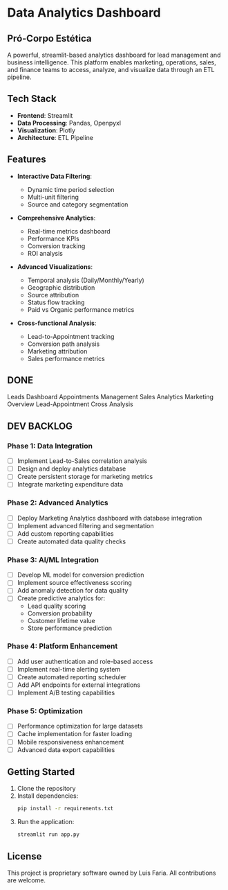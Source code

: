 # Data Analytics Dashboard
## Pró-Corpo Estética

A powerful, streamlit-based analytics dashboard for lead management and business intelligence. 
This platform enables marketing, operations, sales, and finance teams to access, analyze, and visualize data through an ETL pipeline.

## Tech Stack
- **Frontend**: Streamlit
- **Data Processing**: Pandas, Openpyxl
- **Visualization**: Plotly
- **Architecture**: ETL Pipeline

## Features
- **Interactive Data Filtering**:
  - Dynamic time period selection
  - Multi-unit filtering
  - Source and category segmentation

- **Comprehensive Analytics**:
  - Real-time metrics dashboard
  - Performance KPIs
  - Conversion tracking
  - ROI analysis

- **Advanced Visualizations**:
  - Temporal analysis (Daily/Monthly/Yearly)
  - Geographic distribution
  - Source attribution
  - Status flow tracking
  - Paid vs Organic performance metrics

- **Cross-functional Analysis**:
  - Lead-to-Appointment tracking
  - Conversion path analysis
  - Marketing attribution
  - Sales performance metrics

## DONE
 Leads Dashboard
 Appointments Management
 Sales Analytics
 Marketing Overview
 Lead-Appointment Cross Analysis

## DEV BACKLOG

### Phase 1: Data Integration
- [ ] Implement Lead-to-Sales correlation analysis
- [ ] Design and deploy analytics database
- [ ] Create persistent storage for marketing metrics
- [ ] Integrate marketing expenditure data

### Phase 2: Advanced Analytics
- [ ] Deploy Marketing Analytics dashboard with database integration
- [ ] Implement advanced filtering and segmentation
- [ ] Add custom reporting capabilities
- [ ] Create automated data quality checks

### Phase 3: AI/ML Integration
- [ ] Develop ML model for conversion prediction
- [ ] Implement source effectiveness scoring
- [ ] Add anomaly detection for data quality
- [ ] Create predictive analytics for:
  - Lead quality scoring
  - Conversion probability
  - Customer lifetime value
  - Store performance prediction

### Phase 4: Platform Enhancement
- [ ] Add user authentication and role-based access
- [ ] Implement real-time alerting system
- [ ] Create automated reporting scheduler
- [ ] Add API endpoints for external integrations
- [ ] Implement A/B testing capabilities

### Phase 5: Optimization
- [ ] Performance optimization for large datasets
- [ ] Cache implementation for faster loading
- [ ] Mobile responsiveness enhancement
- [ ] Advanced data export capabilities

## Getting Started

1. Clone the repository
2. Install dependencies:
   ```bash
   pip install -r requirements.txt
   ```
3. Run the application:
   ```bash
   streamlit run app.py
   ```

## License
This project is proprietary software owned by Luis Faria. All contributions are welcome.
